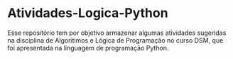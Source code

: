 # Atividades-Logica-Python
Esse repositório tem por objetivo armazenar algumas atividades sugeridas na disciplina de Algoritimos e Lógica de Programação no curso DSM, que foi apresentada na linguagem de programação Python.

